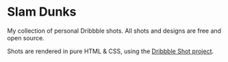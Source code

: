 # Slam Dunks
My collection of personal Dribbble shots. All shots and designs are free and open source.

Shots are rendered in pure HTML & CSS, using the <a href="https://github.com/bradleytaunt/dribbble-shot">Dribbble Shot project</a>.

